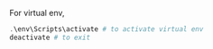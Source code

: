 For virtual env, 

```powershell
.\env\Scripts\activate # to activate virtual env
deactivate # to exit
```

